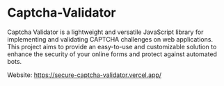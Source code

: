 # Captcha-Validator
Captcha Validator is a lightweight and versatile JavaScript library for implementing and validating CAPTCHA challenges on web applications. This project aims to provide an easy-to-use and customizable solution to enhance the security of your online forms and protect against automated bots.

Website: https://secure-captcha-validator.vercel.app/
